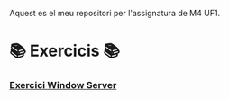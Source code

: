 Aquest es el meu repositori per l'assignatura de M4 UF1. 
# 📚 Exercicis 📚
###      [Exercici Window Server](WindowsServer.pdf)
